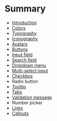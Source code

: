 # Summary

* [Introduction](README.md)
* [Colors](chapter1.md)
* [Typography](outline.md)
* [Iconography](educational-callouts.md)
* [Avatars](dialog-boxes.md)
* [Buttons](colors.md)
* [Input field](colors.md)
* [Search field](search-field.md)
* [Dropdown menu](dropdown-menus.md)
* [Multi-select input](multi-select-input.md)
* [Checkbox](checkboxes.md)
* Radio button
* [Tooltip](tooltip.md)
* [Tabs](search-field.md)
* [Validation message](validation-message.md)
* Number picker
* [Links](links.md)
* [Callouts](callouts.md)

